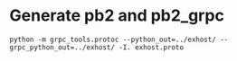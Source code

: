 # Generate pb2 and pb2_grpc
```commandline
python -m grpc_tools.protoc --python_out=../exhost/ --grpc_python_out=../exhost/ -I. exhost.proto
```